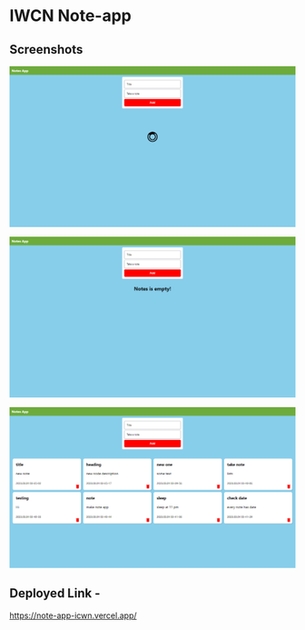 # IWCN Note-app

## Screenshots

![screenshot](<./note-app/screenshots/Screenshot%20(384).png>)

![screenshot](<./note-app/screenshots/Screenshot%20(382).png>)

![screenshot](<./note-app/screenshots/Screenshot%20(383).png>)

## Deployed Link -

https://note-app-icwn.vercel.app/
